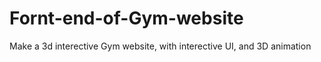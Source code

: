 # Fornt-end-of-Gym-website
Make a 3d interective Gym website, with interective UI, and 3D animation 
